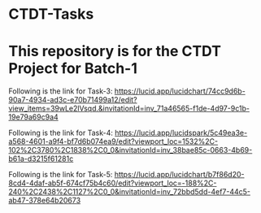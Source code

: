 # CTDT-Tasks

# This repository is for the CTDT Project for Batch-1

Following is the link for Task-3:
https://lucid.app/lucidchart/74cc9d6b-90a7-4934-ad3c-e70b71499a12/edit?view_items=39wLe2lVsqd.&invitationId=inv_71a46565-f1de-4d97-9c1b-19e79a69c9a4

Following is the link for Task-4:
https://lucid.app/lucidspark/5c49ea3e-a568-4601-a9f4-bf7d6b074ea9/edit?viewport_loc=1532%2C-102%2C3780%2C1838%2C0_0&invitationId=inv_38bae85c-0663-4b69-b61a-d3215f61281c

Following is the link for Task-5:
https://lucid.app/lucidchart/b7f86d20-8cd4-4daf-ab5f-674cf75b4c60/edit?viewport_loc=-188%2C-240%2C2438%2C1127%2C0_0&invitationId=inv_72bbd5dd-4ef7-44c5-ab47-378e64b20673

